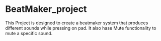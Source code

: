 # BeatMaker_project

This Project is designed to create a beatmaker system that produces different sounds while pressing on pad. It also hase Mute functionality to mute a specific sound. 
